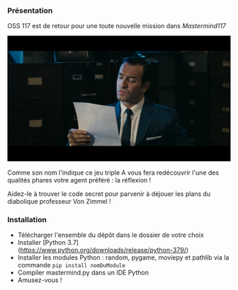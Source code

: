 ### Présentation

OSS 117 est de retour pour une toute nouvelle mission dans *Mastermind117*

![](https://github.com/RedaPengam/Mastermind117/blob/main/data/hmmm.png)

Comme son nom l'indique ce jeu triple A vous fera redécouvrir l'une des qualités phares votre agent préféré : la réflexion !

Aidez-le à trouver le code secret pour parvenir à déjouer les plans du diabolique professeur Von Zimmel !

### Installation

- Télécharger l'ensemble du dépôt dans le dossier de votre choix
- Installer [Python 3.7] (https://www.python.org/downloads/release/python-379/)
- Installer les modules Python : random, pygame, moviepy et pathlib via la commande `pip install nomDuModule`
- Compiler mastermind.py dans un IDE Python
- Amusez-vous !

